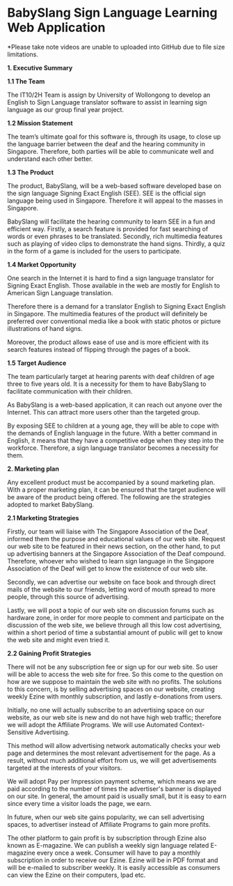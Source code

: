 # BabySlang Sign Language Learning Web Application
*Please take note videos are unable to uploaded into GitHub due to file size limitations.

**1.	Executive Summary**

**1.1	The Team**

The IT10/2H Team is assign by University of Wollongong to develop an English to Sign Language translator software to assist in learning sign language as our group final year project. 

**1.2	Mission Statement**

The team’s ultimate goal for this software is, through its usage, to close up the language barrier between the deaf and the hearing community in Singapore. Therefore, both parties will be able to communicate well and understand each other better.

**1.3	The Product**

The product, BabySlang, will be a web-based software developed base on the sign language Signing Exact English (SEE). SEE is the official sign language being used in Singapore. Therefore it will appeal to the masses in Singapore.

BabySlang will facilitate the hearing community to learn SEE in a fun and efficient way. Firstly, a search feature is provided for fast searching of words or even phrases to be translated. Secondly, rich multimedia features such as playing of video clips to demonstrate the hand signs. Thirdly, a quiz in the form of a game is included for the users to participate.

**1.4	Market Opportunity**

One search in the Internet it is hard to find a sign language translator for Signing Exact English. Those available in the web are mostly for English to American Sign Language translation. 

Therefore there is a demand for a translator English to Signing Exact English in Singapore. The multimedia features of the product will definitely be preferred over conventional media like a book with static photos or picture illustrations of hand signs.

Moreover, the product allows ease of use and is more efficient with its search features instead of flipping through the pages of a book.

**1.5	Target Audience**

The team particularly target at hearing parents with deaf children of age three to five years old. It is a necessity for them to have BabySlang to facilitate communication with their children. 

As BabySlang is a web-based application, it can reach out anyone over the Internet. This can attract more users other than the targeted group. 

By exposing SEE to children at a young age, they will be able to cope with the demands of English language in the future. With a better command in English, it means that they have a competitive edge when they step into the workforce. Therefore, a sign language translator becomes a necessity for them.

**2.	Marketing plan**

Any excellent product must be accompanied by a sound marketing plan. With a proper marketing plan, it can be ensured that the target audience will be aware of the product being offered. The following are the strategies adopted to market BabySlang.

**2.1	Marketing Strategies**

Firstly, our team will liaise with The Singapore Association of the Deaf, informed them the purpose and educational values of our web site. Request our web site to be featured in their news section, on the other hand, to put up advertising banners at the Singapore Association of the Deaf compound. Therefore, whoever who wished to learn sign language in the Singapore Association of the Deaf will get to know the existence of our web site.

Secondly, we can advertise our website on face book and through direct mails of the website to our friends, letting word of mouth spread to more people, through this source of advertising. 

Lastly, we will post a topic of our web site on discussion forums such as hardware zone, in order for more people to comment and participate on the discussion of the web site, we believe through all this low cost advertising, within a short period of time a substantial amount of public will get to know the web site and might even tried it.

**2.2	Gaining Profit Strategies** 

There will not be any subscription fee or sign up for our web site. So user will be able to access the web site for free. So this come to the question on how are we suppose to maintain the web site with no profits. The solutions to this concern, is by selling advertising spaces on our website, creating weekly Ezine with monthly subscription, and lastly e-donations from users. 

Initially, no one will actually subscribe to an advertising space on our website, as our web site is new and do not have high web traffic; therefore we will adopt the Affiliate Programs. We will use Automated Context-Sensitive Advertising. 

This method will allow advertising network automatically checks your web page and determines the most relevant advertisement for the page. As a result, without much additional effort from us, we will get advertisements targeted at the interests of your visitors.  

We will adopt Pay per Impression payment scheme, which means we are paid according to the number of times the advertiser's banner is displayed on our site. In general, the amount paid is usually small, but it is easy to earn since every time a visitor loads the page, we earn.  

In future, when our web site gains popularity, we can sell advertising spaces, to advertiser instead of Affiliate Programs to gain more profits.

The other platform to gain profit is by subscription through Ezine also known as E-magazine.  We can publish a weekly sign language related E-magazine every once a week. Consumer will have to pay a monthly subscription in order to receive our Ezine. Ezine will be in PDF format and will be e-mailed to subscriber weekly. It is easily accessible as consumers can view the Ezine on their computers, Ipad etc. 
